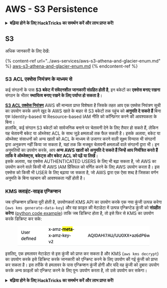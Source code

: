 # AWS - S3 Persistence

<details>

<summary><strong>बढ़िया होने के लिए HackTricks का समर्थन करें और लाभ प्राप्त करें!</strong></summary>

* यदि आप अपनी कंपनी को **HackTricks में विज्ञापित करना चाहते हैं** या यदि आप **PEASS के नवीनतम संस्करण को देखना चाहते हैं या HackTricks को PDF में डाउनलोड करना चाहते हैं** तो [**सदस्यता योजनाएं**](https://github.com/sponsors/carlospolop) देखें!
* [**आधिकारिक PEASS और HackTricks स्वैग**](https://peass.creator-spring.com) प्राप्त करें
* [**The PEASS Family**](https://opensea.io/collection/the-peass-family) की खोज करें, हमारा एकल [**NFTs**](https://opensea.io/collection/the-peass-family) संग्रह
* **💬 [**Discord समूह**](https://discord.gg/hRep4RUj7f) या [**टेलीग्राम समूह**](https://t.me/peass) में शामिल हों या मुझे **Twitter** पर फ़ॉलो करें 🐦 [**@carlospolopm**](https://twitter.com/carlospolopm)**.**
* **अपने हैकिंग ट्रिक्स को** [**HackTricks**](https://github.com/carlospolop/hacktricks) और [**HackTricks Cloud**](https://github.com/carlospolop/hacktricks-cloud) github repos में PR जमा करके साझा करें।

</details>

## S3

अधिक जानकारी के लिए देखें:

{% content-ref url="../aws-services/aws-s3-athena-and-glacier-enum.md" %}
[aws-s3-athena-and-glacier-enum.md](../aws-services/aws-s3-athena-and-glacier-enum.md)
{% endcontent-ref %}

### S3 ACL एक्सेस नियंत्रण के माध्यम से

कई संगठनों के पास **S3 बकेट में संवेदनशील जानकारी संग्रहित होती है**, इन बकेटों का **एक्सेस बनाए रखना** संगठन के भीतर **स्थायित्व बनाए रखने के लिए पर्याप्त हो सकता है**।

[**S3 ACL एक्सेस नियंत्रण**](https://docs.aws.amazon.com/AmazonS3/latest/userguide/acl-overview.html) AWS की मान्यता प्राप्त विशेषता है जिसके तहत आप एक एक्सेस नियंत्रण सूची का उपयोग करके अपने खुद के AWS खाते के बाहर से S3 बकेटों तक पहुंच को **अनुमति दे सकते हैं** बिना एक Identity-based या Resource-based IAM नीति को कॉन्फ़िगर करने की आवश्यकता के बिना।\
हालांकि, कई संगठन S3 बकेटों को सार्वजनिक बनाने पर चेतावनी देने के लिए तैयार हो सकते हैं, लेकिन यह चेतावनी बकेट या ऑब्जेक्ट ACL के साथ जुड़े क्षमताओं तक फैल सकती है। इसके अलावा, बकेट या ऑब्जेक्ट संसाधनों को अन्य खातों को ACL के माध्यम से उजागर करने वाली सूक्ष्म विन्यास भी संगठनों द्वारा अनुकरण नहीं किया जा सकता है, यहां तक कि मजबूत चेतावनी क्षमताओं वाले संगठनों द्वारा भी। इन अनुमतियों का उपयोग करके, आप **अन्य AWS खातों को अनुमति दे सकते हैं जिन्हें आप नियंत्रित करते हैं ताकि वे ऑब्जेक्ट्स, बकेट्स और बकेट ACL को पढ़ें या लिखें**।\
इसके अलावा, यह एक्सेस AUTHENTICATED USERS के लिए भी बढ़ा सकता है, जो AWS का उपयोग करने वाले किसी भी AWS IAM प्रिंसिपल को वर्णित करने के लिए AWS उपयोग करता है। इस एक्सेस को किसी भी USER के लिए बढ़ाया जा सकता है, जो AWS द्वारा एक ऐसा शब्द है जिसका वर्णन अनुमति के बिना पहचान की आवश्यकता नहीं होती है।

### KMS क्लाइंट-साइड एन्क्रिप्शन

जब एन्क्रिप्शन प्रक्रिया पूरी होती है, उपयोगकर्ता KMS API का उपयोग करके एक नया कुंजी उत्पन्न करेगा (`aws kms generate-data-key`) और वह फ़ाइल की मेटाडेटा में उत्पन्न एन्क्रिप्टेड कुंजी को **संग्रहीत करेगा** ([python code example](https://aioboto3.readthedocs.io/en/latest/cse.html#how-it-works-kms-managed-keys)) ताकि जब डिक्रिप्ट होता है, तो इसे फिर से KMS का उपयोग करके डिक्रिप्ट कर सके:&#x20;

<figure><img src="../../../.gitbook/assets/image (1) (1) (1) (3) (1).png" alt=""><figcaption></figcaption></figure>

इसलिए, एक हमलावर मेटाडेटा से इस कुंजी को प्राप्त कर सकता है और KMS (`aws kms decrypt`) का उपयोग करके इसे डिक्रिप्ट करके जानकारी को एन्क्रिप्ट करने के लिए उपयोग की गई कुंजी को प्राप्त कर सकता है। इस तरीके से हमलावर के पास एन्क्रिप्शन कुंजी होगी और यदि वह कुंजी को दुबारा उपयोग करके अन्य फ़ाइलों को एन्क्रिप्ट करने के लिए पुनः उपयोग करता है, तो उसे उपयोग कर सकेगा।

<details>

<summary><strong>बढ़िया होने के लिए HackTricks का समर्थन करें और लाभ प्राप्त करें!</strong></summary>

* यदि आप अपनी कंपनी को **HackTricks में विज्ञापित करना चाहते हैं** या यदि आप **PEASS के नवीनतम संस्करण को देखना चाहते हैं या HackTricks को PDF में डाउनलोड करना चाहते हैं** तो [**सदस्यता योजनाएं**](https://github.com/sponsors/carlospolop) देखें!
* [**आ
